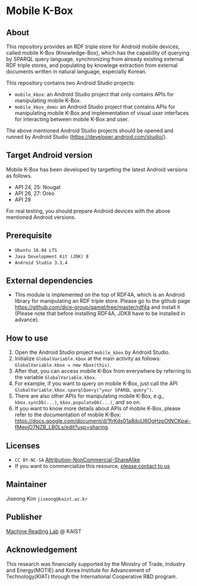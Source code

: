 # Mobile K-Box

## About
This repository provides an RDF triple store for Android mobile devices, called mobile K-Box (Knowledge-Box), which has the capability of querying by SPARQL query language, synchronizing from already existing external RDF triple stores, and populating by knowlege extraction from external documents written in natural language, especially Korean.

This repository contains two Android Studio projects:
* `mobile_kbox`: an Android Studio project that only contains APIs for manipulating mobile K-Box. 
* `mobile_kbox_demo`: an Android Studio project that contains APIs for manipulating mobile K-Box and implementation of visual user interfaces for interacting between mobile K-Box and user.

The above mentioned Android Studio projects should be opened and runned by Android Studio (https://developer.android.com/studio/).

## Target Android version
Mobile K-Box has been developed by targetting the latest Android versions as follows.
* API 24, 25: Nougat
* API 26, 27: Oreo
* API 28

For real testing, you should prepare Android devices with the above mentioned Android versions.

## Prerequisite
* `Ubuntu 16.04 LTS`
* `Java Development Kit (JDK) 8`
* `Android Studio 3.1.4`

## External dependencies
* This module is implemented on the top of RDF4A, which is an Android library for manipulating an RDF triple store. Please go to the github page https://github.com/dice-group/qamel/tree/master/rdf4a and install it (Please note that before installing RDF4A, JDK8 have to be installed in advance).

## How to use
1. Open the Android Studio project `mobile_kbox` by Android Studio.
2. Initialize `GlobalVariable.kbox` at the main activity as follows: `GlobalVariable.kbox = new Kbox(this)`.
2. After that, you can access mobile K-Box from everywhere by referring to the variable `GlobalVariable.kbox`.
3. For example, if you want to query on mobile K-Box, just call the API `GlobalVariable.kbox.sparqlQuery("your SPARQL query")`.
4. There are also other APIs for manipulating mobile K-Box, e.g., `kbox.syncDb(...)`, `kbox.populateDb(...)`, and so on.
5. If you want to know more details about APIs of mobile K-Box, please refer to the documentation of mobile K-Box: https://docs.google.com/document/d/1frKds01a8duU6OgHzpOtNCKpai-fMeojO7NZB_LB0Ls/edit?usp=sharing.

## Licenses
* `CC BY-NC-SA` [Attribution-NonCommercial-ShareAlike](https://creativecommons.org/licenses/by-nc-sa/2.0/)
* If you want to commercialize this resource, [please contact to us](http://mrlab.kaist.ac.kr/contact)

## Maintainer
Jiseong Kim `jiseong@kaist.ac.kr`

## Publisher
[Machine Reading Lab](http://mrlab.kaist.ac.kr/) @ KAIST

## Acknowledgement
This research was financially supported by the Ministry of Trade, Industry and Energy(MOTIE) and Korea Institute for Advancement of Technology(KIAT) through the International Cooperative R&D program.
